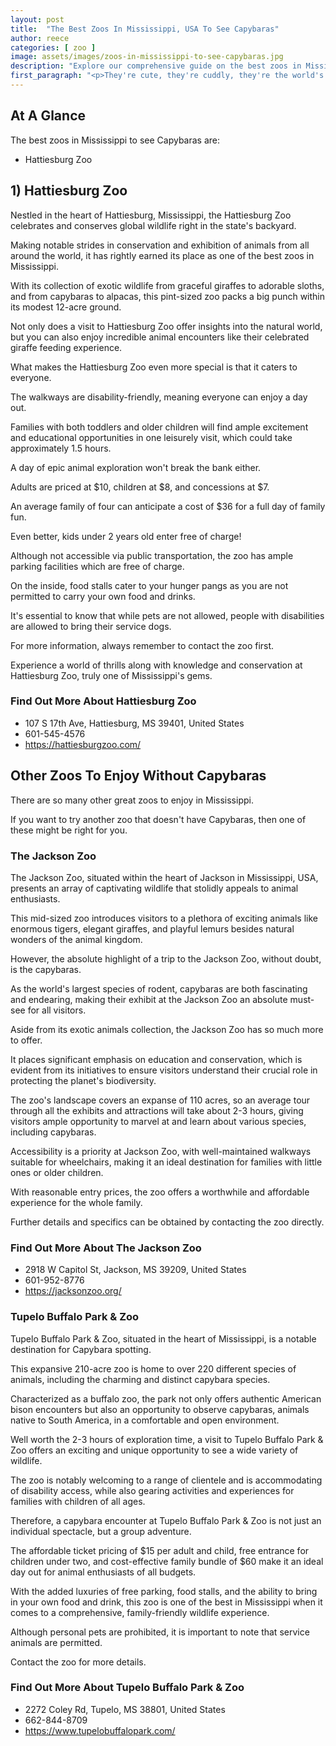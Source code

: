 ```yaml
---
layout: post
title:  "The Best Zoos In Mississippi, USA To See Capybaras"
author: reece
categories: [ zoo ]
image: assets/images/zoos-in-mississippi-to-see-capybaras.jpg
description: "Explore our comprehensive guide on the best zoos in Mississippi to spot and learn about Capybaras. Get insider tips, opening times, and fun facts about these adorable creatures in their unique habitats. Perfect for families or solo explorers alike!"
first_paragraph: "<p>They're cute, they're cuddly, they're the world's largest rodents, and we can't help but fall in love with them.</p><p>Capybaras, the gentle giants of the rodent world, are an increasingly popular sight in zoos everywhere.</p><p>But where can you have the best capybara-watching experience in the Magnolia State? Welcome to our definitive guide to the best zoos in Mississippi for capybara encounters.</p><p>Read on to discover where you can get up close and personal with these adorable critters and immerse yourself in the captivating world of capybaras.</p>"
---
```


<div class="overview" markdown="1"> 

## At A Glance 

The best zoos in Mississippi to see Capybaras are: 

- Hattiesburg Zoo



</div>


## 1) Hattiesburg Zoo

Nestled in the heart of Hattiesburg, Mississippi, the Hattiesburg Zoo celebrates and conserves global wildlife right in the state's backyard. 

Making notable strides in conservation and exhibition of animals from all around the world, it has rightly earned its place as one of the best zoos in Mississippi. 

With its collection of exotic wildlife from graceful giraffes to adorable sloths, and from capybaras to alpacas, this pint-sized zoo packs a big punch within its modest 12-acre ground.

Not only does a visit to Hattiesburg Zoo offer insights into the natural world, but you can also enjoy incredible animal encounters like their celebrated giraffe feeding experience. 

What makes the Hattiesburg Zoo even more special is that it caters to everyone. 

The walkways are disability-friendly, meaning everyone can enjoy a day out. 

Families with both toddlers and older children will find ample excitement and educational opportunities in one leisurely visit, which could take approximately 1.5 hours.

A day of epic animal exploration won't break the bank either. 

Adults are priced at $10, children at $8, and concessions at $7. 

An average family of four can anticipate a cost of $36 for a full day of family fun. 

Even better, kids under 2 years old enter free of charge! 

Although not accessible via public transportation, the zoo has ample parking facilities which are free of charge. 

On the inside, food stalls cater to your hunger pangs as you are not permitted to carry your own food and drinks. 

It's essential to know that while pets are not allowed, people with disabilities are allowed to bring their service dogs. 

For more information, always remember to contact the zoo first. 



Experience a world of thrills along with knowledge and conservation at Hattiesburg Zoo, truly one of Mississippi's gems.

<div class="find-out-more" markdown="1">

### Find Out More About Hattiesburg Zoo

- 107 S 17th Ave, Hattiesburg, MS 39401, United States
- 601-545-4576
- https://hattiesburgzoo.com/


</div>





## Other Zoos To Enjoy Without Capybaras

There are so many other great zoos to enjoy in Mississippi. 

If you want to try another zoo that doesn't have Capybaras, then one of these might be right for you.

### The Jackson Zoo

The Jackson Zoo, situated within the heart of Jackson in Mississippi, USA, presents an array of captivating wildlife that stolidly appeals to animal enthusiasts. 

This mid-sized zoo introduces visitors to a plethora of exciting animals like enormous tigers, elegant giraffes, and playful lemurs besides natural wonders of the animal kingdom. 

However, the absolute highlight of a trip to the Jackson Zoo, without doubt, is the capybaras. 

As the world's largest species of rodent, capybaras are both fascinating and endearing, making their exhibit at the Jackson Zoo an absolute must-see for all visitors.

Aside from its exotic animals collection, the Jackson Zoo has so much more to offer. 

It places significant emphasis on education and conservation, which is evident from its initiatives to ensure visitors understand their crucial role in protecting the planet's biodiversity. 

The zoo's landscape covers an expanse of 110 acres, so an average tour through all the exhibits and attractions will take about 2-3 hours, giving visitors ample opportunity to marvel at and learn about various species, including capybaras. 

Accessibility is a priority at Jackson Zoo, with well-maintained walkways suitable for wheelchairs, making it an ideal destination for families with little ones or older children. 

With reasonable entry prices, the zoo offers a worthwhile and affordable experience for the whole family. 

Further details and specifics can be obtained by contacting the zoo directly.

<div class="find-out-more" markdown="1">

### Find Out More About The Jackson Zoo

- 2918 W Capitol St, Jackson, MS 39209, United States
- 601-952-8776
- https://jacksonzoo.org/


</div>




### Tupelo Buffalo Park & Zoo

Tupelo Buffalo Park & Zoo, situated in the heart of Mississippi, is a notable destination for Capybara spotting. 

This expansive 210-acre zoo is home to over 220 different species of animals, including the charming and distinct capybara species. 

Characterized as a buffalo zoo, the park not only offers authentic American bison encounters but also an opportunity to observe capybaras, animals native to South America, in a comfortable and open environment. 

Well worth the 2-3 hours of exploration time, a visit to Tupelo Buffalo Park & Zoo offers an exciting and unique opportunity to see a wide variety of wildlife.

The zoo is notably welcoming to a range of clientele and is accommodating of disability access, while also gearing activities and experiences for families with children of all ages. 

Therefore, a capybara encounter at Tupelo Buffalo Park & Zoo is not just an individual spectacle, but a group adventure. 

The affordable ticket pricing of $15 per adult and child, free entrance for children under two, and cost-effective family bundle of $60 make it an ideal day out for animal enthusiasts of all budgets. 

With the added luxuries of free parking, food stalls, and the ability to bring in your own food and drink, this zoo is one of the best in Mississippi when it comes to a comprehensive, family-friendly wildlife experience. 

Although personal pets are prohibited, it is important to note that service animals are permitted. 

Contact the zoo for more details.

<div class="find-out-more" markdown="1">

### Find Out More About Tupelo Buffalo Park & Zoo

- 2272 Coley Rd, Tupelo, MS 38801, United States
- 662-844-8709
- https://www.tupelobuffalopark.com/


</div>



